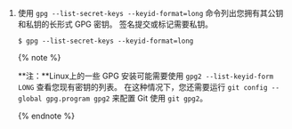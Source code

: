 1. 使用 `gpg --list-secret-keys --keyid-format=long` 命令列出您拥有其公钥和私钥的长形式 GPG 密钥。 签名提交或标记需要私钥。

   ```shell{:copy}
   $ gpg --list-secret-keys --keyid-format=long
   ```

   {% note %}

   **注：**Linux上的一些 GPG 安装可能需要使用 `gpg2 --list-keyid-form LONG` 查看您现有密钥的列表。 在这种情况下，您还需要运行 `git config --global gpg.program gpg2` 来配置 Git 使用 `git gpg2`。

   {% endnote %}
